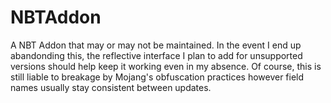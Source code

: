 # NBTAddon

A NBT Addon that may or may not be maintained. In the event I end up abandonding this, the reflective interface
I plan to add for unsupported versions should help keep it working even in my absence. Of course, this is still
liable to breakage by Mojang's obfuscation practices however field names usually stay consistent between updates.
